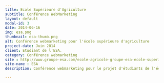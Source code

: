 ```yaml
---
title: Ecole Supérieure d'Agriculture
subtitle: Conférence WebMarketing
layout: default
modal-id: 3
date: 2014-06-16
img: esa.png
thumbnail: esa-thumb.png
alt: Conférence webmarketing pour l'école supérieure d'agriculture
project-date: Juin 2014
client: Etudiant de l'ESA.
category: Conférence webmarketing
site : http://www.groupe-esa.com/ecole-agricole-groupe-esa-ecole-superieure-d-agriculture-2.kjsp?RH=GESA
site-name : ESA
description: Conférence webmarketing pour le projet d'étudiants de l'école supérieur d'agriculture devant les éleveurs de "L'Eleveur & l'Oiseau".

---
```


